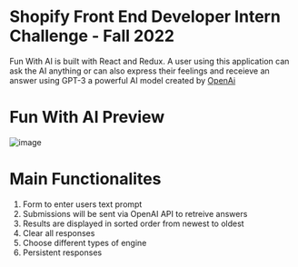 # Shopify Front End Developer Intern Challenge - Fall 2022

Fun With AI is built with React and Redux. A user using this application can ask the AI anything 
or can also express their feelings and receieve an answer using GPT-3 a powerful AI model created by [OpenAi](https://openai.com/api)

# Fun With AI Preview

![image](https://user-images.githubusercontent.com/46504150/169626327-de276142-d84c-483a-b2fc-bf51748f2bef.png)


# Main Functionalites 
1) Form to enter users text prompt
2) Submissions will be sent via OpenAI API to retreive answers
3) Results are displayed in sorted order from newest to oldest
4) Clear all responses 
5) Choose different types of engine
6) Persistent responses 

